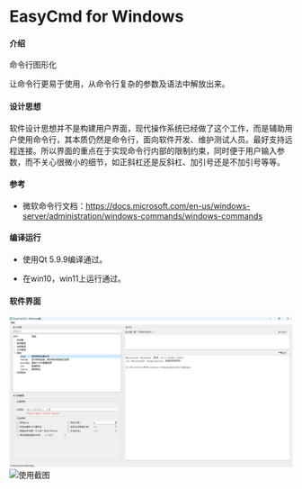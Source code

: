 # EasyCmd for Windows

#### 介绍
命令行图形化

让命令行更易于使用，从命令行复杂的参数及语法中解放出来。

#### 设计思想

软件设计思想并不是构建用户界面，现代操作系统已经做了这个工作，而是辅助用户使用命令行，其本质仍然是命令行，面向软件开发、维护测试人员。最好支持远程连接。所以界面的重点在于实现命令行内部的限制约束，同时便于用户输入参数，而不关心很微小的细节，如正斜杠还是反斜杠、加引号还是不加引号等等。


#### 参考

- 微软命令行文档：https://docs.microsoft.com/en-us/windows-server/administration/windows-commands/windows-commands

#### 编译运行

- 使用Qt 5.9.9编译通过。

- 在win10，win11上运行通过。

#### 软件界面
![主界面](doc/images/mainwindow_snapshoot.png)
![使用截图](doc/images/cmdtool_snapshoot.png)
